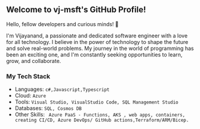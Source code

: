 ## Welcome to vj-msft's GitHub Profile!

Hello, fellow developers and curious minds! 👋

I'm Vijayanand, a passionate and dedicated software engineer with a love for all technology. I believe in the power of technology to shape the future and solve real-world problems. My journey in the world of programming has been an exciting one, and I'm constantly seeking opportunities to learn, grow, and collaborate.

### My Tech Stack
- Languages: `c#,Javascript,Typescript`
- Cloud: `Azure`
- Tools: `Visual Studio, VisualStudio Code, SQL Management Studio`
- Databases: `SQL, Cosmos DB`
- Other Skills: ` Azure PaaS - Functions, AKS , web apps, containers, creating CI/CD, Azure DevOps/ GitHub actions,Terraform/ARM/Bicep.`

<!--
**vj-msft/vj-msft** is a ✨ _special_ ✨ repository because its `README.md` (this file) appears on your GitHub profile.

Here are some ideas to get you started:

- 🔭 I’m currently working on ...
- 🌱 I’m currently learning ...
- 👯 I’m looking to collaborate on ...
- 🤔 I’m looking for help with ...
- 💬 Ask me about ...
- 📫 How to reach me: ...
- 😄 Pronouns: ...
- ⚡ Fun fact: ...
-->
